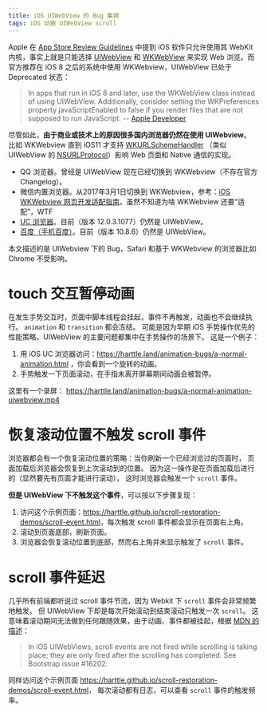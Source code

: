 ```yaml
---
title: iOS UIWebView 的 Bug 集锦
tags: iOS 动画 UIWebView scroll
---
```


Apple 在  [App Store Review Guidelines](https://developer.apple.com/app-store/review/guidelines/)
中提到 iOS 软件只允许使用其 WebKit 内核，事实上就是只能选择
[UIWebView](https://developer.apple.com/documentation/uikit/uiwebview?changes=_6)
和
[WKWebView](https://developer.apple.com/documentation/webkit/wkwebview?changes=_8)
来实现 Web 浏览。而官方推荐在 iOS 8 之后的系统中使用 WKWebview，UIWebView 已处于 Deprecated 状态：

> In apps that run in iOS 8 and later, use the WKWebView class instead of using UIWebView. Additionally, consider setting the WKPreferences property javaScriptEnabled to false if you render files that are not supposed to run JavaScript. -- [Apple Developer][apple-dev]

尽管如此，**由于商业或技术上的原因很多国内浏览器仍然在使用 UIWebview**。
比如 WKWebview 直到 iOS11 才支持 [WKURLSchemeHandler][WKURLSchemeHandler]
（类似 UIWebView 的 [NSURLProtocol]）影响 Web 页面和 Native 通信的实现。

* QQ 浏览器。曾经是 UIWebView 现在已经切换到 WKWebview（不存在官方 Changelog）。
* 微信内置浏览器。从2017年3月1日切换到 WKWebview，参考：[iOS WKWebview 网页开发适配指南](https://mp.weixin.qq.com/wiki?t=resource/res_main&id=mp1483682025_enmey)。虽然不知道为啥 WKWebview 还要“适配”，WTF
* [UC 浏览器][uc-browser]。目前（版本 12.0.3.1077）仍然是 UIWebView。
* [百度（手机百度）][baidu-browser]。目前（版本 10.8.6）仍然是 UIWebView。

本文描述的是 UIWebview 下的 Bug，Safari 和基于 WKWebview 的浏览器比如 Chrome 不受影响。

<!--more-->

# touch 交互暂停动画

在发生手势交互时，页面中脚本线程会挂起，事件不再触发，动画也不会继续执行。
`animation` 和 `transition` 都会冻结。
可能是因为早期 iOS 手势操作优先的性能策略，UIWebView 的主要问题都集中在手势操作的场景下。
这是一个例子：

1. 用 iOS UC 浏览器访问：https://harttle.land/animation-bugs/a-normal-animation.html ，你会看到一个旋转的动画。
2. 手势触发一下页面滚动，在手指未离开屏幕期间动画会被暂停。

这里有一个录屏： <https://harttle.land/animation-bugs/a-normal-animation-uiwebview.mp4>

# 恢复滚动位置不触发 scroll 事件

浏览器都会有一个恢复滚动位置的策略：当你刷新一个已经浏览过的页面时，
页面加载后浏览器会恢复到上次滚动到的位置。
因为这一操作是在页面加载后进行的（显然要先有页面才能进行滚动），
这时浏览器会触发一个 `scroll` 事件。

**但是 UIWebView 下不触发这个事件**，可以按以下步骤复现：

1. 访问这个示例页面：<https://harttle.github.io/scroll-restoration-demos/scroll-event.html>，每次触发 scroll 事件都会显示在页面右上角。
2. 滚动到页面底部，刷新页面。
3. 浏览器会恢复滚动位置到底部，然而右上角并未显示触发了 `scroll` 事件。

# scroll 事件延迟

几乎所有前端都听说过 scroll 事件节流，因为 Webkit 下 `scroll` 事件会非常频繁地触发。
但 UIWebView 下却是每次开始滚动到结束滚动只触发一次 `scroll`。
这意味着滚动期间无法做到任何跟随效果，由于动画、事件都被挂起，根据 [MDN 的描述][mdn-scroll]：

> In iOS UIWebViews, scroll events are not fired while scrolling is taking place; they are only fired after the scrolling has completed. See Bootstrap issue #16202.

同样访问这个示例页面 <https://harttle.github.io/scroll-restoration-demos/scroll-event.html>，
每次滚动都有日志，可以查看 `scroll` 事件的触发频率。

[apple-dev]: https://developer.apple.com/documentation/uikit/uiwebview?changes=_6
[WKURLSchemeHandler]: https://developer.apple.com/documentation/webkit/wkurlschemehandler
[NSURLProtocol]: https://developer.apple.com/documentation/foundation/nsurlprotocol
[uc-browser]: https://itunes.apple.com/cn/app/uc%E6%B5%8F%E8%A7%88%E5%99%A8-%E6%96%B0%E9%97%BB%E5%A4%B4%E6%9D%A1%E6%99%BA%E8%83%BD%E6%B5%8F%E8%A7%88%E5%99%A8/id586871187?mt=8
[baidu-browser]: https://itunes.apple.com/cn/app/%E7%99%BE%E5%BA%A6/id382201985?mt=8
[mdn-scroll]: https://developer.mozilla.org/en-US/docs/Web/Events/scroll
